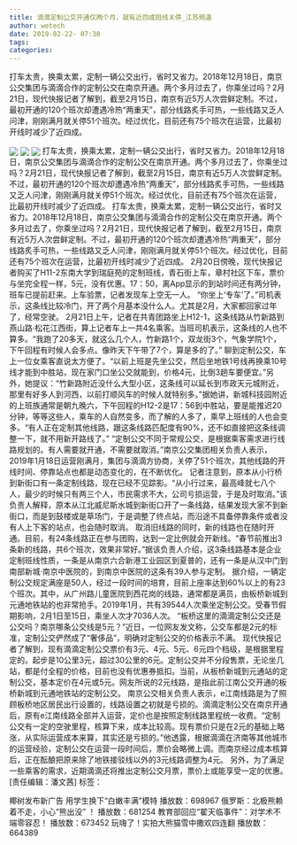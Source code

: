 ```yaml
---
title: 滴滴定制公交开通仅两个月，就有近四成班线关停_江苏频道
author: wetech
date: 2019-02-22- 07:30
tags: 
categories: 
---
```

打车太贵，换乘太累，定制一辆公交出行，省时又省力。2018年12月18日，南京公交集团与滴滴合作的定制公交在南京开通。两个多月过去了，你乘坐过吗？2月21日，现代快报记者了解到，截至2月15日，南京有近5万人次尝鲜定制。不过，最初开通的120个班次却遭遇冷热“两重天”，部分线路炙手可热，一些线路又乏人问津，刚刚满月就关停51个班次。经过优化，目前还有75个班次在运营，比最初开线时减少了近四成。
<!-- more -->
                
<img align="center" border="0" src="http://p2.ifengimg.com/a/2019_08/b6fb59ff5971c62_size54_w300_h168.jpg" />
                
<img align="center" border="0" src="http://p0.ifengimg.com/a/2019_08/4ae87c4fcd9bf29_size55_w300_h168.jpg" />
            
<img align="center" border="0" src="http://p2.ifengimg.com/a/2016/0810/204c433878d5cf9size1_w16_h16.png" />
打车太贵，换乘太累，定制一辆公交出行，省时又省力。2018年12月18日，南京公交集团与滴滴合作的定制公交在南京开通。两个多月过去了，你乘坐过吗？2月21日，现代快报记者了解到，截至2月15日，南京有近5万人次尝鲜定制。不过，最初开通的120个班次却遭遇冷热“两重天”，部分线路炙手可热，一些线路又乏人问津，刚刚满月就关停51个班次。经过优化，目前还有75个班次在运营，比最初开线时减少了近四成。
打车太贵，换乘太累，定制一辆公交出行，省时又省力。2018年12月18日，南京公交集团与滴滴合作的定制公交在南京开通。两个多月过去了，你乘坐过吗？2月21日，现代快报记者了解到，截至2月15日，南京有近5万人次尝鲜定制。不过，最初开通的120个班次却遭遇冷热“两重天”，部分线路炙手可热，一些线路又乏人问津，刚刚满月就关停51个班次。经过优化，目前还有75个班次在运营，比最初开线时减少了近四成。
2月20日傍晚，现代快报记者购买了H11-2东南大学到瑞庭苑的定制班线，青石街上车，章村社区下车，票价与坐完全程一样，5元，没有优惠。17：50，离App显示的到站时间还有两分钟，班车已提前赶来。上车验票，记者发现车上空无一人。
“你坐上‘专车’了。”司机表示，这条线比较冷门，开了两个月基本没什么人。尤其是2月，大家都回家过年了，经常空驶。
2月21日上午，记者在共青团路坐上H12-1，这条线路从竹新路到燕山路·松花江西街，算上记者车上一共4名乘客。当班司机表示，这条线的人也不算多。“我跑了20多天，就这么几个人，竹新路1个，双龙街3个，气象学院1个，下午回程有时候人会多点。像昨天下午带了7个，算是多的了。”
聊到定制公交，车上一位女乘客直说太方便了。“以前上班是先坐公交，然后坐地铁1号线再换乘10号线才能到中胜站，现在家门口坐公交就能到，价格4元，比倒3趟车要便宜。”另外，她提议：“竹新路附近没什么大型小区，这条线可以延长到市政天元城附近，那里有好多人到河西，以前打顺风车的时候人就特别多。”据她讲，新城科技园附近的上班族通常是朝九晚六，下午回程的H12-2是17：56到中胜站，要是能推迟20分钟，等等这些人，乘车的人自然变多，而了解的人多了，乘早上班线的人也会变多。“有人正在定制其他线路，跟这条线路匹配度有90%，还不如直接把这条线调整一下，就不用新开路线了。”
“定制公交不同于常规公交，是根据乘客需求进行线路规划的。有人需要就开通，不需要就取消。”南京公交集团相关负责人表示，2019年1月18日运营刚满月，集团与滴滴方协商，关停了51个班次，其他线路的开线时间、停靠站点也都是动态变化的，在不断优化。
记者注意到，原本从小行桥到新街口有一条定制线路，现在已经不见踪影。“从小行过来，最高峰就七八个人，最少的时候只有两三个人，市民需求不大，公司亏损运营，于是及时取消。”该负责人解释，原本从江北威尼斯水城到新街口开了一条线路，结果发现大家不到新街口，而是到鼓楼或是草场门，于是调整了终点站，而沿途不具备停靠条件或者没有人上下客的站点，也会随时取消。
取消旧线路的同时，新的线路也在随时开通。目前，有24条线路正在参与团购，达到一定比例就会开新线。“春节前推出3条新的线路，共6个班次，效果非常好。”据该负责人介绍，这3条线路基本是企业定制班线性质，一条是从南京六合新港工业园区到夏普的，还有一条是从汉中门到南部新城·南京中医院的，到南京中医院的这条有39人参与定制。
据介绍，一辆定制公交规定满座是50人，经过一段时间的培育，目前上座率达到60%以上的有23个班次。其中，从广州路儿童医院到西花岗的线路，通常都是满员，由板桥新城到元通地铁站的也非常抢手。2019年1月，共有39544人次乘坐定制公交。受春节假期影响，2月1日至15日，乘坐人次才7036人次。
“板桥这里的滴滴定制公交还是公交吗？南京哪条公交线是5元？”近日，一位网友发文称，公交车都是2元的标准，定制公交俨然成了“奢侈品”，明确对定制公交的价格表示不满。
现代快报记者了解到，现有滴滴定制公交票价有3元、4元、5元、6元四个档级，是根据里程定的。起步是10公里3元，超过30公里的6元。定制公交并不分段售票，无论坐几站，都是付全程的价格，目前也没有优惠券抵扣。当前，从板桥新城到元通站的定制公交，基本定价在4元或5元。网友所说的2元线路，是指此前江南公交开通的板桥新城到元通地铁站的定制公交。
南京公交相关负责人表示，e江南线路是为了照顾板桥地区居民出行设置的，线路设置之初就是亏损的。滴滴定制公交在南京开通后，原有e江南线路全部并入运营，定价也是按照定制线路里程统一收费。“定制公交有一定的空驶里程，核算下来，成本比较高。现有票价只是在2元的基础上略涨，从实际运营成本来算，其实还是亏损的。”他透露，根据滴滴在济南等其他城市的运营经验，定制公交在运营一段时间后，票价会略微上调。而南京经过成本核算后，正在酝酿把原来除了地铁接驳线以外的3元线路调整为4元。
另外，为了满足一些乘客的需求，近期滴滴还将推出定制公交月票，票价上或能享受一定的优惠。
[责任编辑：潘文茜]
标签：
 
 
             
椰树发布新广告 用学生换下“白嫩丰满”模特
播放数：698967
俄罗斯：北极熊赖着不走，小心“熊出没” ！
播放数：681254
教育部回应“翟天临事件”：对学术不端零容忍！
播放数：673452
玩嗨了！实拍大熊猫雪中撒欢四连翻
播放数：664389
